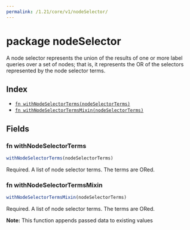 ```yaml
---
permalink: /1.21/core/v1/nodeSelector/
---
```


# package nodeSelector

A node selector represents the union of the results of one or more label queries over a set of nodes; that is, it represents the OR of the selectors represented by the node selector terms.

## Index

* [`fn withNodeSelectorTerms(nodeSelectorTerms)`](#fn-withnodeselectorterms)
* [`fn withNodeSelectorTermsMixin(nodeSelectorTerms)`](#fn-withnodeselectortermsmixin)

## Fields

### fn withNodeSelectorTerms

```ts
withNodeSelectorTerms(nodeSelectorTerms)
```

Required. A list of node selector terms. The terms are ORed.

### fn withNodeSelectorTermsMixin

```ts
withNodeSelectorTermsMixin(nodeSelectorTerms)
```

Required. A list of node selector terms. The terms are ORed.

**Note:** This function appends passed data to existing values